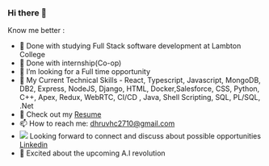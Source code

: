 ### Hi there 👋

Know me better : 

- 🔭 Done with studying Full Stack software development at Lambton College
- 🌱 Done with internship(Co-op) 
- 👯 I’m looking for a Full time opportunity
- 🤔 My Current Technical Skills - React, Typescript, Javascript, MongoDB, DB2, Express, NodeJS, Django, HTML, Docker,Salesforce, CSS, Python, C++, Apex, Redux, WebRTC, CI/CD , Java, Shell Scripting, SQL, PL/SQL, .Net
- 💬 Check out my <a href="https://drive.google.com/file/d/1v47TeQuwuXfubtXhMopG6-htwmKHKeNL/view?usp=sharing">Resume</a> 
- 📫 How to reach me: dhruvhc2710@gmail.com
- <img src="https://icons8.com/icon/98960/linkedin"></img>  Looking forward to connect and discuss about possible opportunities <a href="https://www.linkedin.com/in/dhruv-chaudhary-045270141/">Linkedin</a>
- 🔭 Excited about the upcoming A.I revolution
